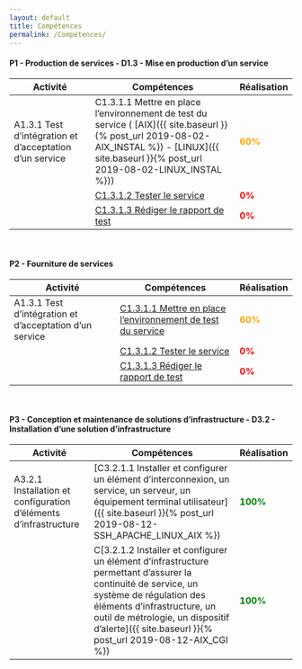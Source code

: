 ```yaml
---
layout: default
title: Compétences
permalink: /Compétences/
---
```

#### __P1 - Production de services - D1.3 - Mise en production d’un service__


| Activité | Compétences | Réalisation |
|----------|-------------|-------------|
| A1.3.1 Test d’intégration et d’acceptation d’un service |C1.3.1.1 Mettre en place l’environnement de test du service ( [AIX]({{ site.baseurl }}{% post_url 2019-08-02-AIX_INSTAL %}) - [LINUX]({{ site.baseurl }}{% post_url 2019-08-02-LINUX_INSTAL %}))| <span style="color:orange"><strong>60%</strong></span>  |
|                                | [C1.3.1.2 Tester le service]() |<span style="color:red"><strong>0%</strong></span> |
|| [C1.3.1.3 Rédiger le rapport de test]() |<span style="color:red"><strong>0%</strong></span> |

&nbsp;

#### __P2 - Fourniture de services__


| Activité | Compétences | Réalisation |
|----------|-------------|-------------|
| A1.3.1 Test d’intégration et d’acceptation d’un service |[C1.3.1.1 Mettre en place l’environnement de test du service]()| <span style="color:orange"><strong>60%</strong></span>  |
|                                | [C1.3.1.2 Tester le service]() |<span style="color:red"><strong>0%</strong></span> |
|| [C1.3.1.3 Rédiger le rapport de test]() |<span style="color:red"><strong>0%</strong></span> |

&nbsp;

#### __P3 - Conception et maintenance de solutions d’infrastructure - D3.2 - Installation d’une solution d’infrastructure__

| Activité | Compétences | Réalisation |
|----------|-------------|-------------|
| A3.2.1 Installation et configuration d’éléments d’infrastructure| [C3.2.1.1 Installer et configurer un élément d’interconnexion, un service, un serveur, un équipement terminal utilisateur]({{ site.baseurl }}{% post_url 2019-08-12-SSH_APACHE_LINUX_AIX %})| <span style="color:green"><strong>100%</strong></span> |
|                                | C[3.2.1.2 Installer et configurer un élément d’infrastructure permettant d’assurer la continuité de service, un système de régulation des éléments d’infrastructure, un outil de métrologie, un dispositif d’alerte]({{ site.baseurl }}{% post_url 2019-08-12-AIX_CGI %})|<span style="color:green"><strong>100%</strong></span> |

